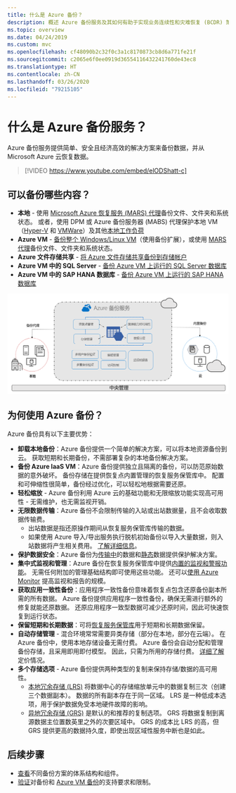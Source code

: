 ```yaml
---
title: 什么是 Azure 备份？
description: 概述 Azure 备份服务及其如何有助于实现业务连续性和灾难恢复 (BCDR) 策略。
ms.topic: overview
ms.date: 04/24/2019
ms.custom: mvc
ms.openlocfilehash: cf48090b2c32f0c3a1c8170873cb8d6a771fe21f
ms.sourcegitcommit: c2065e6f0ee0919d36554116432241760de43ec8
ms.translationtype: HT
ms.contentlocale: zh-CN
ms.lasthandoff: 03/26/2020
ms.locfileid: "79215105"
---
```

# <a name="what-is-the-azure-backup-service"></a>什么是 Azure 备份服务？

Azure 备份服务提供简单、安全且经济高效的解决方案来备份数据，并从 Microsoft Azure 云恢复数据。

> [!VIDEO https://www.youtube.com/embed/elODShatt-c]

## <a name="what-can-i-back-up"></a>可以备份哪些内容？

- **本地** - 使用 [Microsoft Azure 恢复服务 (MARS) 代理](backup-support-matrix-mars-agent.md)备份文件、文件夹和系统状态。 或者，使用 DPM 或 Azure 备份服务器 (MABS) 代理保护本地 VM（[Hyper-V](back-up-hyper-v-virtual-machines-mabs.md) 和 [VMWare](backup-azure-backup-server-vmware.md)）及其他[本地工作负荷](backup-mabs-protection-matrix.md)
- **Azure VM** - [备份整个 Windows/Linux VM](backup-azure-vms-introduction.md)（使用备份扩展），或使用 [MARS 代理](backup-azure-manage-mars.md)备份文件、文件夹和系统状态。
- **Azure 文件存储共享** - [将 Azure 文件存储共享备份到存储帐户](backup-afs.md)
- **Azure VM 中的 SQL Server** -  [备份 Azure VM 上运行的 SQL Server 数据库](backup-azure-sql-database.md)
- **Azure VM 中的 SAP HANA 数据库** - [备份 Azure VM 上运行的 SAP HANA 数据库](backup-azure-sap-hana-database.md)

![Azure 备份概述](./media/backup-overview/azure-backup-overview.png)

## <a name="why-use-azure-backup"></a>为何使用 Azure 备份？

Azure 备份具有以下主要优势：

- **卸载本地备份**：Azure 备份提供一个简单的解决方案，可以将本地资源备份到云。 获取短期和长期备份，不需部署复杂的本地备份解决方案。
- **备份 Azure IaaS VM**：Azure 备份提供独立且隔离的备份，可以防范原始数据的意外破坏。 备份存储在提供恢复点内置管理的恢复服务保管库中。 配置和可伸缩性很简单，备份经过优化，可以轻松地根据需要还原。
- **轻松缩放** - Azure 备份利用 Azure 云的基础功能和无限缩放功能实现高可用性 - 无需维护，也无需监视开销。
- **无限数据传输**：Azure 备份不会限制传输的入站或出站数据量，且不会收取数据传输费。
  - 出站数据是指还原操作期间从恢复服务保管库传输的数据。
  - 如果使用 Azure 导入/导出服务执行脱机初始备份以导入大量数据，则入站数据将产生相关费用。  [了解详细信息](backup-azure-backup-import-export.md)。
- **保护数据安全**：Azure 备份为[传输中](backup-azure-security-feature.md)的数据和[静态](backup-azure-security-feature-cloud.md)数据提供保护解决方案。
- **集中式监视和管理**：Azure 备份在恢复服务保管库中提供[内置的监视和警报功能](backup-azure-monitoring-built-in-monitor.md)。 无需任何附加的管理基础结构即可使用这些功能。 还可以[使用 Azure Monitor](backup-azure-monitoring-use-azuremonitor.md) 提高监视和报告的规模。
- **获取应用一致性备份**：应用程序一致性备份意味着恢复点包含还原备份副本所需的所有数据。 Azure 备份提供应用程序一致性备份，确保无需进行额外的修复就能还原数据。 还原应用程序一致型数据可减少还原时间，因此可快速恢复到运行状态。
- **保留短期和长期数据**：可将[恢复服务保管库](backup-azure-recovery-services-vault-overview.md)用于短期和长期数据保留。
- **自动存储管理** - 混合环境常常需要异类存储（部分在本地，部分在云端）。 在 Azure 备份中，使用本地存储设备无需付费。 Azure 备份会自动分配和管理备份存储，且采用即用即付模型。 因此，只需为所用的存储付费。 [详细了解](https://azure.microsoft.com/pricing/details/backup)定价情况。
- **多个存储选项** - Azure 备份提供两种类型的复制来保持存储/数据的高可用性。
  - [本地冗余存储 (LRS)](../storage/common/storage-redundancy-lrs.md) 将数据中心的存储缩放单元中的数据复制三次（创建三个数据副本）。 数据的所有副本存在于同一区域。 LRS 是一种低成本选项，用于保护数据免受本地硬件故障的影响。
  - [异地冗余存储 (GRS)](../storage/common/storage-redundancy-grs.md) 是默认的和推荐的复制选项。 GRS 将数据复制到离源数据主位置数英里之外的次要区域中。 GRS 的成本比 LRS 的高，但 GRS 提供更高的数据持久度，即使出现区域性服务中断也是如此。

## <a name="next-steps"></a>后续步骤

- [查看](backup-architecture.md)不同备份方案的体系结构和组件。
- [验证](backup-support-matrix.md)对备份和 [Azure VM 备份](backup-support-matrix-iaas.md)的支持要求和限制。
